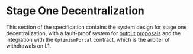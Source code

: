 # Stage One Decentralization

[g-l2-proposal]: ../../../glossary.md#l2-output-root-proposals

This section of the specification contains the system design for stage one decentralization, with a fault-proof system
for [output proposals][g-l2-proposal] and the integration with the `OptimismPortal` contract, which is the arbiter of
withdrawals on L1.
